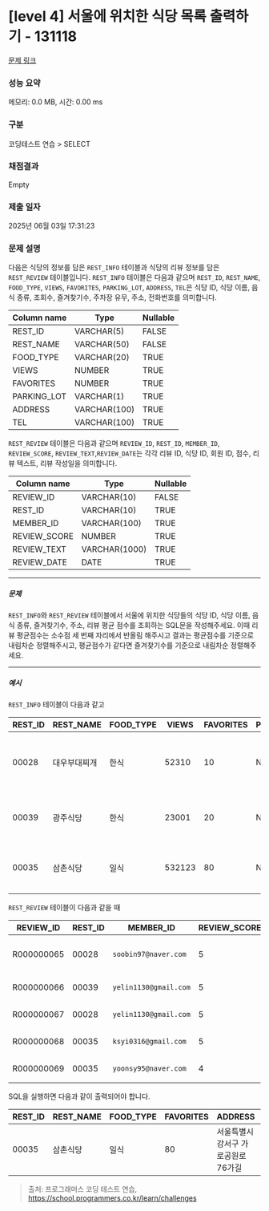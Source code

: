 # [level 4] 서울에 위치한 식당 목록 출력하기 - 131118 

[문제 링크](https://school.programmers.co.kr/learn/courses/30/lessons/131118) 

### 성능 요약

메모리: 0.0 MB, 시간: 0.00 ms

### 구분

코딩테스트 연습 > SELECT

### 채점결과

Empty

### 제출 일자

2025년 06월 03일 17:31:23

### 문제 설명

<p>다음은 식당의 정보를 담은 <code>REST_INFO</code> 테이블과 식당의 리뷰 정보를 담은  <code>REST_REVIEW</code> 테이블입니다. <code>REST_INFO</code> 테이블은 다음과 같으며 <code>REST_ID</code>, <code>REST_NAME</code>, <code>FOOD_TYPE</code>, <code>VIEWS</code>, <code>FAVORITES</code>, <code>PARKING_LOT</code>, <code>ADDRESS</code>, <code>TEL</code>은 식당 ID, 식당 이름, 음식 종류, 조회수, 즐겨찾기수, 주차장 유무, 주소, 전화번호를 의미합니다.</p>
<table class="table">
        <thead><tr>
<th>Column name</th>
<th>Type</th>
<th>Nullable</th>
</tr>
</thead>
        <tbody><tr>
<td>REST_ID</td>
<td>VARCHAR(5)</td>
<td>FALSE</td>
</tr>
<tr>
<td>REST_NAME</td>
<td>VARCHAR(50)</td>
<td>FALSE</td>
</tr>
<tr>
<td>FOOD_TYPE</td>
<td>VARCHAR(20)</td>
<td>TRUE</td>
</tr>
<tr>
<td>VIEWS</td>
<td>NUMBER</td>
<td>TRUE</td>
</tr>
<tr>
<td>FAVORITES</td>
<td>NUMBER</td>
<td>TRUE</td>
</tr>
<tr>
<td>PARKING_LOT</td>
<td>VARCHAR(1)</td>
<td>TRUE</td>
</tr>
<tr>
<td>ADDRESS</td>
<td>VARCHAR(100)</td>
<td>TRUE</td>
</tr>
<tr>
<td>TEL</td>
<td>VARCHAR(100)</td>
<td>TRUE</td>
</tr>
</tbody>
      </table>
<p><code>REST_REVIEW</code> 테이블은 다음과 같으며 <code>REVIEW_ID</code>, <code>REST_ID</code>, <code>MEMBER_ID</code>, <code>REVIEW_SCORE</code>, <code>REVIEW_TEXT</code>,<code>REVIEW_DATE</code>는 각각 리뷰 ID, 식당 ID, 회원 ID, 점수, 리뷰 텍스트, 리뷰 작성일을 의미합니다.</p>
<table class="table">
        <thead><tr>
<th>Column name</th>
<th>Type</th>
<th>Nullable</th>
</tr>
</thead>
        <tbody><tr>
<td>REVIEW_ID</td>
<td>VARCHAR(10)</td>
<td>FALSE</td>
</tr>
<tr>
<td>REST_ID</td>
<td>VARCHAR(10)</td>
<td>TRUE</td>
</tr>
<tr>
<td>MEMBER_ID</td>
<td>VARCHAR(100)</td>
<td>TRUE</td>
</tr>
<tr>
<td>REVIEW_SCORE</td>
<td>NUMBER</td>
<td>TRUE</td>
</tr>
<tr>
<td>REVIEW_TEXT</td>
<td>VARCHAR(1000)</td>
<td>TRUE</td>
</tr>
<tr>
<td>REVIEW_DATE</td>
<td>DATE</td>
<td>TRUE</td>
</tr>
</tbody>
      </table>
<hr>

<h5>문제</h5>

<p><code>REST_INFO</code>와 <code>REST_REVIEW</code> 테이블에서 서울에 위치한 식당들의 식당 ID, 식당 이름, 음식 종류, 즐겨찾기수, 주소, 리뷰 평균 점수를 조회하는 SQL문을 작성해주세요. 이때 리뷰 평균점수는 소수점 세 번째 자리에서 반올림 해주시고 결과는 평균점수를 기준으로 내림차순 정렬해주시고, 평균점수가 같다면 즐겨찾기수를 기준으로 내림차순 정렬해주세요. </p>

<hr>

<h5>예시</h5>

<p><code>REST_INFO</code> 테이블이 다음과 같고</p>
<table class="table">
        <thead><tr>
<th>REST_ID</th>
<th>REST_NAME</th>
<th>FOOD_TYPE</th>
<th>VIEWS</th>
<th>FAVORITES</th>
<th>PARKING_LOT</th>
<th>ADDRESS</th>
<th>TEL</th>
</tr>
</thead>
        <tbody><tr>
<td>00028</td>
<td>대우부대찌개</td>
<td>한식</td>
<td>52310</td>
<td>10</td>
<td>N</td>
<td>경기도 용인시 처인구 남사읍 처인성로 309</td>
<td>031-235-1235</td>
</tr>
<tr>
<td>00039</td>
<td>광주식당</td>
<td>한식</td>
<td>23001</td>
<td>20</td>
<td>N</td>
<td>경기도 부천시 산업로8번길 60</td>
<td>031-235-6423</td>
</tr>
<tr>
<td>00035</td>
<td>삼촌식당</td>
<td>일식</td>
<td>532123</td>
<td>80</td>
<td>N</td>
<td>서울특별시 강서구 가로공원로76가길</td>
<td>02-135-1266</td>
</tr>
</tbody>
      </table>
<p><code>REST_REVIEW</code> 테이블이 다음과 같을 때</p>
<table class="table">
        <thead><tr>
<th>REVIEW_ID</th>
<th>REST_ID</th>
<th>MEMBER_ID</th>
<th>REVIEW_SCORE</th>
<th>REVIEW_TEXT</th>
<th>REVIEW_DATE</th>
</tr>
</thead>
        <tbody><tr>
<td>R000000065</td>
<td>00028</td>
<td><code>soobin97@naver.com</code></td>
<td>5</td>
<td>부찌 국물에서 샤브샤브 맛이나고 깔끔</td>
<td>2022-04-12</td>
</tr>
<tr>
<td>R000000066</td>
<td>00039</td>
<td><code>yelin1130@gmail.com</code></td>
<td>5</td>
<td>김치찌개 최곱니다.</td>
<td>2022-02-12</td>
</tr>
<tr>
<td>R000000067</td>
<td>00028</td>
<td><code>yelin1130@gmail.com</code></td>
<td>5</td>
<td>햄이 많아서 좋아요</td>
<td>2022-02-22</td>
</tr>
<tr>
<td>R000000068</td>
<td>00035</td>
<td><code>ksyi0316@gmail.com</code></td>
<td>5</td>
<td>숙성회가 끝내줍니다.</td>
<td>2022-02-15</td>
</tr>
<tr>
<td>R000000069</td>
<td>00035</td>
<td><code>yoonsy95@naver.com</code></td>
<td>4</td>
<td>비린내가 전혀없어요.</td>
<td>2022-04-16</td>
</tr>
</tbody>
      </table>
<p>SQL을 실행하면 다음과 같이 출력되어야 합니다.</p>
<table class="table">
        <thead><tr>
<th>REST_ID</th>
<th>REST_NAME</th>
<th>FOOD_TYPE</th>
<th>FAVORITES</th>
<th>ADDRESS</th>
<th>SCORE</th>
</tr>
</thead>
        <tbody><tr>
<td>00035</td>
<td>삼촌식당</td>
<td>일식</td>
<td>80</td>
<td>서울특별시 강서구 가로공원로76가길</td>
<td>4.50</td>
</tr>
</tbody>
      </table>

> 출처: 프로그래머스 코딩 테스트 연습, https://school.programmers.co.kr/learn/challenges